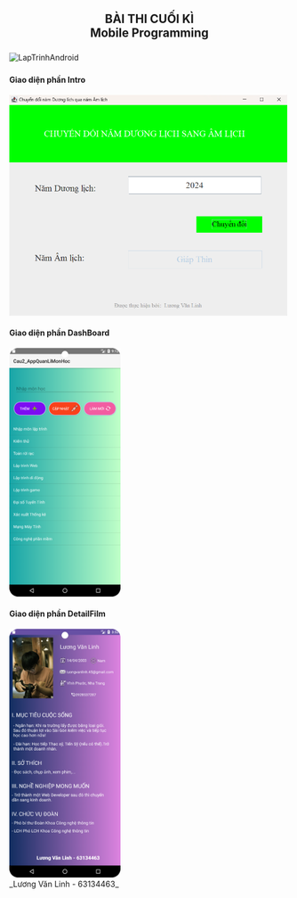 <h2 align="center">BÀI THI CUỐI KÌ<br>Mobile Programming</h2>

###

![LapTrinhAndroid](https://static.ybox.vn/2018/2/26/1e97a24e-1adc-11e8-9758-2e995a9a3302.gif)

###

<div>
  <h4>Giao diện phần Intro</h4>
  <img src = "https://github.com/lvlinh45/63134463-AndroidProgramming/blob/main/Images/Cau1.png" width = "500">
</div>
<div>
  <h4>Giao diện phần DashBoard</h4>
  <img src = "https://github.com/lvlinh45/63134463-AndroidProgramming/blob/main/Images/Cau2.png" width = "200">
</div>
<div>
  <h4>Giao diện phần DetailFilm</h4>
  <img src = "https://github.com/lvlinh45/63134463-AndroidProgramming/blob/main/Images/Cau3.png" width = "200">
</div>

</div>
_Lương Văn Linh - 63134463_
